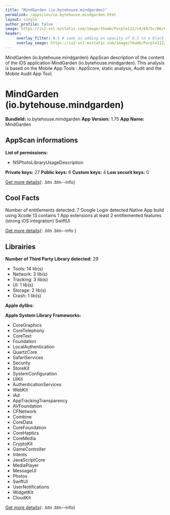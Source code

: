 ```yaml
---
title: "MindGarden (io.bytehouse.mindgarden)"
permalink: /apps/ios/io.bytehouse.mindgarden.html
layout: single
author_profile: false
image: https://is2-ssl.mzstatic.com/image/thumb/Purple112/v4/69/5c/06/695c064d-6cde-ee14-8d48-43a7a2fdcb75/AppIcon-0-1x_U007emarketing-0-6-0-85-220.png/512x512bb.jpg
header: 
     overlay_filter: 0.5 # same as adding an opacity of 0.5 to a black background
     overlay_image: https://is2-ssl.mzstatic.com/image/thumb/Purple112/v4/69/5c/06/695c064d-6cde-ee14-8d48-43a7a2fdcb75/AppIcon-0-1x_U007emarketing-0-6-0-85-220.png/512x512bb.jpg
---
```

MindGarden (io.bytehouse.mindgarden) AppScan description of the content of the iOS application MindGarden (io.bytehouse.mindgarden). This analysis is based on the Mobile App Tools : AppScore, static analysis, Audit and the Mobile Audit App Tool.

# MindGarden (io.bytehouse.mindgarden)

**BundleId:** io.bytehouse.mindgarden
**App Version:** 1.75
**App Name:** MindGarden


## AppScan informations 

**List of permissions:** 
- NSPhotoLibraryUsageDescription
  
  
**Private keys:** 27
**Public keys:** 6
**Custom keys:** 4
**Low securit keys:** 0
  
[Get more details](/pricing.html){: .btn .btn--info}

## Cool Facts

Number of entitlements detected: 7
Google Login detected
Native App
build using Xcode 13
contains 1 App extensions
at least 2 entitlemented features (strong iOS integration)
SwiftUI
  
[Get more details](/pricing.html){: .btn .btn--info }

## Librairies 
**Number of Third Party Library detected:** 29
- Tools: 14 lib(s)
- Network: 3 lib(s)
- Tracking: 3 lib(s)
- UI: 1 lib(s)
- Storage: 2 lib(s)
- Crash: 1 lib(s)


**Apple dylibs:**


**Apple System Library Frameworks:**
- CoreGraphics
- CoreTelephony
- CoreText
- Foundation
- LocalAuthentication
- QuartzCore
- SafariServices
- Security
- StoreKit
- SystemConfiguration
- UIKit
- AuthenticationServices
- WebKit
- iAd
- AppTrackingTransparency
- AVFoundation
- CFNetwork
- Combine
- CoreData
- CoreFoundation
- CoreHaptics
- CoreMedia
- CryptoKit
- GameController
- Intents
- JavaScriptCore
- MediaPlayer
- MessageUI
- Photos
- SwiftUI
- UserNotifications
- WidgetKit
- CloudKit


  
[Get more details](/pricing.html){: .btn .btn--info}

